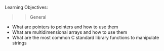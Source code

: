 Learning Objectives:
>> General

* What are pointers to pointers and how to use them
* What are multidimensional arrays and how to use them
* What are the most common C standard library functions to manipulate strings
